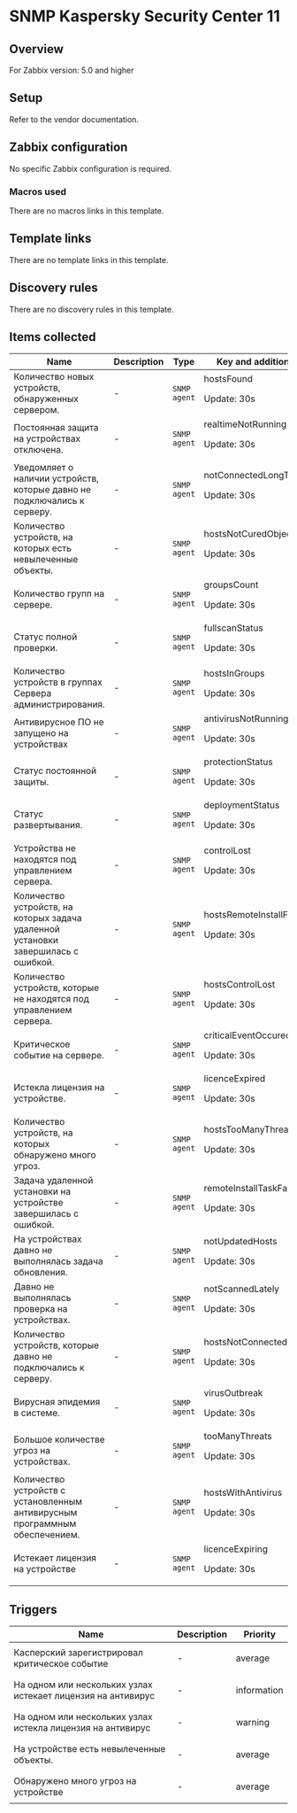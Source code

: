 # SNMP Kaspersky Security Center 11

## Overview

For Zabbix version: 5.0 and higher

## Setup

Refer to the vendor documentation.

## Zabbix configuration

No specific Zabbix configuration is required.

### Macros used

There are no macros links in this template.

## Template links

There are no template links in this template.

## Discovery rules

There are no discovery rules in this template.

## Items collected

|Name|Description|Type|Key and additional info|
|----|-----------|----|----|
|Количество новых устройств, обнаруженных сервером.|<p>-</p>|`SNMP agent`|hostsFound<p>Update: 30s</p>|
|Постоянная защита на устройствах отключена.|<p>-</p>|`SNMP agent`|realtimeNotRunning<p>Update: 30s</p>|
|Уведомляет о наличии устройств, которые давно не подключались к серверу.|<p>-</p>|`SNMP agent`|notConnectedLongTime<p>Update: 30s</p>|
|Количество устройств, на которых есть невылеченные объекты.|<p>-</p>|`SNMP agent`|hostsNotCuredObject<p>Update: 30s</p>|
|Количество групп на сервере.|<p>-</p>|`SNMP agent`|groupsCount<p>Update: 30s</p>|
|Статус полной проверки.|<p>-</p>|`SNMP agent`|fullscanStatus<p>Update: 30s</p>|
|Количество устройств в группах Сервера администрирования.|<p>-</p>|`SNMP agent`|hostsInGroups<p>Update: 30s</p>|
|Антивирусное ПО не запущено на устройствах|<p>-</p>|`SNMP agent`|antivirusNotRunning<p>Update: 30s</p>|
|Статус постоянной защиты.|<p>-</p>|`SNMP agent`|protectionStatus<p>Update: 30s</p>|
|Статус развертывания.|<p>-</p>|`SNMP agent`|deploymentStatus<p>Update: 30s</p>|
|Устройства не находятся под управлением сервера.|<p>-</p>|`SNMP agent`|controlLost<p>Update: 30s</p>|
|Количество устройств, на которых задача удаленной установки завершилась с ошибкой.|<p>-</p>|`SNMP agent`|hostsRemoteInstallFailed<p>Update: 30s</p>|
|Количество устройств, которые не находятся под управлением сервера.|<p>-</p>|`SNMP agent`|hostsControlLost<p>Update: 30s</p>|
|Критическое событие на сервере.|<p>-</p>|`SNMP agent`|criticalEventOccured<p>Update: 30s</p>|
|Истекла лицензия на устройстве.|<p>-</p>|`SNMP agent`|licenceExpired<p>Update: 30s</p>|
|Количество устройств, на которых обнаружено много угроз.|<p>-</p>|`SNMP agent`|hostsTooManyThreats<p>Update: 30s</p>|
|Задача удаленной установки на устройстве завершилась с ошибкой.|<p>-</p>|`SNMP agent`|remoteInstallTaskFailed<p>Update: 30s</p>|
|На устройствах давно не выполнялась задача обновления.|<p>-</p>|`SNMP agent`|notUpdatedHosts<p>Update: 30s</p>|
|Давно не выполнялась проверка на устройствах.|<p>-</p>|`SNMP agent`|notScannedLately<p>Update: 30s</p>|
|Количество устройств, которые давно не подключались к серверу.|<p>-</p>|`SNMP agent`|hostsNotConnectedLongTime<p>Update: 30s</p>|
|Вирусная эпидемия в системе.|<p>-</p>|`SNMP agent`|virusOutbreak<p>Update: 30s</p>|
|Большое количестве угроз на устройствах.|<p>-</p>|`SNMP agent`|tooManyThreats<p>Update: 30s</p>|
|Количество устройств с установленным антивирусным программным обеспечением.|<p>-</p>|`SNMP agent`|hostsWithAntivirus<p>Update: 30s</p>|
|Истекает лицензия на устройстве|<p>-</p>|`SNMP agent`|licenceExpiring<p>Update: 30s</p>|
## Triggers

|Name|Description|Priority|
|----|-----------|----|
|Касперский зарегистрировал критическое событие|<p>-</p>|average|
|На одном или нескольких узлах истекает лицензия на антивирус|<p>-</p>|information|
|На одном или нескольких узлах истекла лицензия на антивирус|<p>-</p>|warning|
|На устройстве есть невылеченные объекты.|<p>-</p>|average|
|Обнаружено много угроз на устройстве|<p>-</p>|average|
